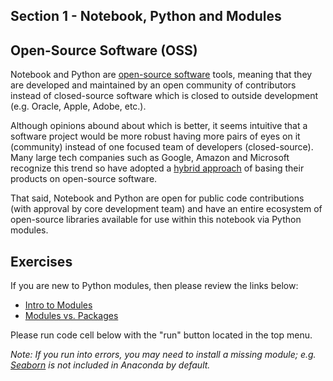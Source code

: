 ## Section 1 - Notebook, Python and Modules

## Open-Source Software (OSS)

Notebook and Python are [open-source software](https://en.wikipedia.org/wiki/Open-source_software) tools, meaning that they are developed and maintained by an open community of contributors instead of closed-source software which is closed to outside development (e.g. Oracle, Apple, Adobe, etc.).

Although opinions abound about which is better, it seems intuitive that a software project would be more robust having more pairs of eyes on it (community) instead of one focused team of developers (closed-source). Many large tech companies such as Google, Amazon and Microsoft recognize this trend so have adopted a [hybrid approach](https://www.wired.com/story/wired-guide-open-source-software/) of basing their products on open-source software.

That said, Notebook and Python are open for public code contributions (with approval by core development team) and have an entire ecosystem of open-source libraries available for use within this notebook via Python modules.

## Exercises

If you are new to Python modules, then please review the links below:

* [Intro to Modules](https://realpython.com/python-modules-packages/)
* [Modules vs. Packages](https://realpython.com/python-modules-packages/)

Please run code cell below with the "run" button located in the top menu.

*Note: If you run into errors, you may need to install a missing module; e.g. [Seaborn](https://seaborn.pydata.org/installing.html) is not included in Anaconda by default.*